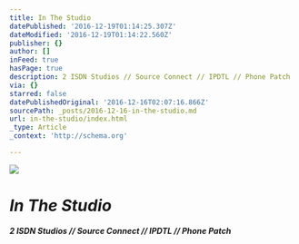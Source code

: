 ```yaml
---
title: In The Studio
datePublished: '2016-12-19T01:14:25.307Z'
dateModified: '2016-12-19T01:14:22.560Z'
publisher: {}
author: []
inFeed: true
hasPage: true
description: 2 ISDN Studios // Source Connect // IPDTL // Phone Patch
via: {}
starred: false
datePublishedOriginal: '2016-12-16T02:07:16.866Z'
sourcePath: _posts/2016-12-16-in-the-studio.md
url: in-the-studio/index.html
_type: Article
_context: 'http://schema.org'

---
```

![](https://the-grid-user-content.s3-us-west-2.amazonaws.com/48ac2248-4030-4e6c-9e42-f62eaeed74ee.jpg)

# _**In The Studio**_

_**2 ISDN Studios // Source Connect // IPDTL // Phone Patch**_